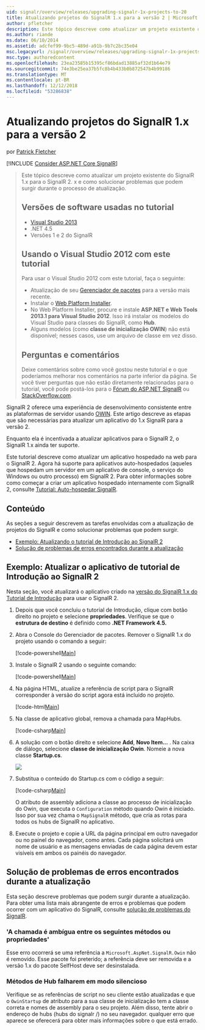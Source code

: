 ```yaml
---
uid: signalr/overview/releases/upgrading-signalr-1x-projects-to-20
title: Atualizando projetos do SignalR 1.x para a versão 2 | Microsoft Docs
author: pfletcher
description: Este tópico descreve como atualizar um projeto existente do SignalR 1.x para o SignalR 2. x e como solucionar problemas que podem surgir durante o processo de atualização...
ms.author: riande
ms.date: 06/10/2014
ms.assetid: adcfef99-9bc5-489d-a91b-9b7c2bc35e04
msc.legacyurl: /signalr/overview/releases/upgrading-signalr-1x-projects-to-20
msc.type: authoredcontent
ms.openlocfilehash: 23ea23585b15395cf86bdad13885af32d1b64e79
ms.sourcegitcommit: 74e3be25ea37b5fc8b4b433b0b872547b4b99186
ms.translationtype: MT
ms.contentlocale: pt-BR
ms.lasthandoff: 12/12/2018
ms.locfileid: "53286838"
---
```

<a name="upgrading-signalr-1x-projects-to-version-2"></a>Atualizando projetos do SignalR 1.x para a versão 2
====================
por [Patrick Fletcher](https://github.com/pfletcher)

[!INCLUDE [Consider ASP.NET Core SignalR](~/includes/signalr/signalr-version-disambiguation.md)]

> Este tópico descreve como atualizar um projeto existente do SignalR 1.x para o SignalR 2. x e como solucionar problemas que podem surgir durante o processo de atualização.
>
> ## <a name="software-versions-used-in-the-tutorial"></a>Versões de software usadas no tutorial
>
>
> - [Visual Studio 2013](https://my.visualstudio.com/Downloads?q=visual%20studio%202013)
> - .NET 4.5
> - Versões 1 e 2 do SignalR
>
>
>
> ## <a name="using-visual-studio-2012-with-this-tutorial"></a>Usando o Visual Studio 2012 com este tutorial
>
>
> Para usar o Visual Studio 2012 com este tutorial, faça o seguinte:
>
> - Atualização de seu [Gerenciador de pacotes](http://docs.nuget.org/docs/start-here/installing-nuget) para a versão mais recente.
> - Instalar o [Web Platform Installer](https://www.microsoft.com/web/downloads/platform.aspx).
> - No Web Platform Installer, procure e instale **ASP.NET e Web Tools 2013.1 para Visual Studio 2012**. Isso irá instalar os modelos do Visual Studio para classes do SignalR, como **Hub**.
> - Alguns modelos (como **classe de inicialização OWIN**) não está disponível; nesses casos, use um arquivo de classe em vez disso.
>
>
> ## <a name="questions-and-comments"></a>Perguntas e comentários
>
> Deixe comentários sobre como você gostou neste tutorial e o que poderíamos melhorar nos comentários na parte inferior da página. Se você tiver perguntas que não estão diretamente relacionadas para o tutorial, você pode postá-los para o [Fórum do ASP.NET SignalR](https://forums.asp.net/1254.aspx/1?ASP+NET+SignalR) ou [StackOverflow.com](http://stackoverflow.com/).


SignalR 2 oferece uma experiência de desenvolvimento consistente entre as plataformas de servidor usando [OWIN](http://owin.org). Este artigo descreve as etapas que são necessárias para atualizar um aplicativo do 1.x SignalR para a versão 2.

Enquanto ela é incentivada a atualizar aplicativos para o SignalR 2, o SignalR 1.x ainda ter suporte.

Este tutorial descreve como atualizar um aplicativo hospedado na web para o SignalR 2. Agora há suporte para aplicativos auto-hospedados (aqueles que hospedam um servidor em um aplicativo de console, o serviço do Windows ou outro processo) em SignalR 2. Para obter informações sobre como começar a criar um aplicativo hospedado internamente com SignalR 2, consulte [Tutorial: Auto-hospedar SignalR](../deployment/tutorial-signalr-self-host.md).

## <a name="contents"></a>Conteúdo

As seções a seguir descrevem as tarefas envolvidas com a atualização de projetos do SignalR e como solucionar problemas que podem surgir.

- [Exemplo: Atualizando o tutorial de Introdução ao SignalR 2](#example)
- [Solução de problemas de erros encontrados durante a atualização](#troubleshooting)

<a id="example"></a>

## <a name="example-upgrading-the-getting-started-tutorial-application-to-signalr-2"></a>Exemplo: Atualizar o aplicativo de tutorial de Introdução ao SignalR 2

Nesta seção, você atualizará o aplicativo criado na [versão do SignalR 1.x do Tutorial de Introdução](../older-versions/index.md) para usar o SignalR 2.

1. Depois que você concluiu o tutorial de Introdução, clique com botão direito no projeto e selecione **propriedades**. Verifique se que o **estrutura de destino** é definido como **.NET Framework 4.5.**
2. Abra o Console do Gerenciador de pacotes. Remover o SignalR 1.x do projeto usando o comando a seguir:

    [!code-powershell[Main](upgrading-signalr-1x-projects-to-20/samples/sample1.ps1)]
3. Instale o SignalR 2 usando o seguinte comando:

    [!code-powershell[Main](upgrading-signalr-1x-projects-to-20/samples/sample2.ps1)]
4. Na página HTML, atualize a referência de script para o SignalR corresponder à versão do script agora está incluído no projeto.

    [!code-html[Main](upgrading-signalr-1x-projects-to-20/samples/sample3.html)]
5. Na classe de aplicativo global, remova a chamada para MapHubs.

    [!code-csharp[Main](upgrading-signalr-1x-projects-to-20/samples/sample4.cs)]
6. A solução com o botão direito e selecione **Add**, **Novo Item...** . Na caixa de diálogo, selecione **classe de inicialização Owin**. Nomeie a nova classe **Startup.cs**.

    ![](upgrading-signalr-1x-projects-to-20/_static/image1.png)
7. Substitua o conteúdo do Startup.cs com o código a seguir:

    [!code-csharp[Main](upgrading-signalr-1x-projects-to-20/samples/sample5.cs)]

    O atributo de assembly adiciona a classe ao processo de inicialização do Owin, que executa o `Configuration` método quando Owin é iniciado. Isso por sua vez chama o `MapSignalR` método, que cria as rotas para todos os hubs de SignalR no aplicativo.
8. Execute o projeto e copie a URL da página principal em outro navegador ou no painel do navegador, como antes. Cada página solicitará um nome de usuário e as mensagens enviadas de cada página devem estar visíveis em ambos os painéis do navegador.

<a id="troubleshooting"></a>

## <a name="troubleshooting-errors-encountered-during-upgrading"></a>Solução de problemas de erros encontrados durante a atualização

Esta seção descreve problemas que podem surgir durante a atualização. Para obter uma lista mais abrangente de erros e problemas que podem ocorrer com um aplicativo do SignalR, consulte [solução de problemas do SignalR](../testing-and-debugging/troubleshooting.md).

### <a name="the-call-is-ambiguous-between-the-following-methods-or-properties"></a>'A chamada é ambígua entre os seguintes métodos ou propriedades'

Esse erro ocorrerá se uma referência a `Microsoft.AspNet.SignalR.Owin` não é removido. Esse pacote foi preterido; a referência deve ser removida e a versão 1.x do pacote SelfHost deve ser desinstalada.

### <a name="hub-methods-fail-silently"></a>Métodos de Hub falharem em modo silencioso

Verifique se as referências de script no seu cliente estão atualizadas e que o `OwinStartup` de atributo para a sua classe de inicialização tem a classe correta e nomes de assembly para o seu projeto. Além disso, tente abrir o endereço de hubs (hubs do signalr /) no seu navegador. qualquer erro que aparece se oferecerá para obter mais informações sobre o que está errado.
